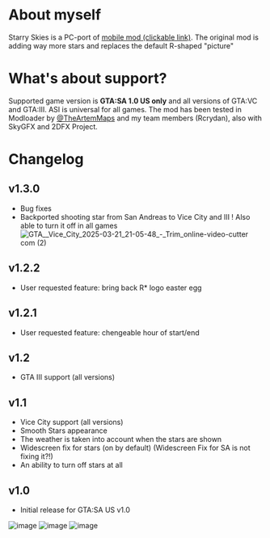 # About myself
Starry Skies is a PC-port of [mobile mod (clickable link)](https://github.com/AndroidModLoader/GTA_StarrySkies). The original mod is adding way more stars and replaces the default R-shaped "picture"

# What's about support?
Supported game version is **GTA:SA 1.0 US __only__** and all versions of GTA:VC and GTA:III. ASI is universal for all games.
The mod has been tested in Modloader by [@TheArtemMaps](https://github.com/TheArtemMaps) and my team members (Rcrydan), also with SkyGFX and 2DFX Project.

# Changelog
## v1.3.0
- Bug fixes
- Backported shooting star from San Andreas to Vice City and III ! Also able to turn it off in all games
![GTA__Vice_City_2025-03-21_21-05-48_-_Trim_online-video-cutter com (2)](https://github.com/user-attachments/assets/e522294b-1754-4da1-ae2b-d5951435a03f)

## v1.2.2
- User requested feature: bring back R\* logo easter egg

## v1.2.1
- User requested feature: chengeable hour of start/end

## v1.2
- GTA III support (all versions)

## v1.1
- Vice City support (all versions)
- Smooth Stars appearance
- The weather is taken into account when the stars are shown
- Widescreen fix for stars (on by default) (Widescreen Fix for SA is not fixing it?!)
- An ability to turn off stars at all

## v1.0
- Initial release for GTA:SA US v1.0

![image](https://github.com/RusJJ/StarrySkies_PC/assets/8864329/0fcb0d8f-d52d-450f-b3fa-6994b48dc78c)
![image](https://github.com/RusJJ/StarrySkies_PC/assets/8864329/fb740106-e694-4d87-a995-b4bb62474b38)
![image](https://github.com/RusJJ/StarrySkies_PC/assets/8864329/f58ec68a-3924-4595-905e-e59ebf6159cf)
